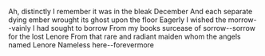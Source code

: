 
Ah, distinctly I remember it was in the bleak December
And each separate dying ember wrought its ghost upon the floor
Eagerly I wished the morrow--vainly I had sought to borrow
From my books surcease of sorrow--sorrow for the lost Lenore
From that rare and radiant maiden whom the angels named Lenore
Nameless here--forevermore

